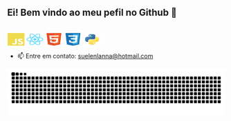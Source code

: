## Ei! Bem vindo ao meu pefil no Github 👋


<div style="display: inline_block" >
<br>
  <img align="center" alt="Sussu-Js" height="30" width="40" src="https://raw.githubusercontent.com/devicons/devicon/master/icons/javascript/javascript-plain.svg">
  <img align="center" alt="Sussu-React" height="30" width="40" src="https://raw.githubusercontent.com/devicons/devicon/master/icons/react/react-original.svg">
  <img align="center" alt="Sussu-HTML" height="30" width="40" src="https://raw.githubusercontent.com/devicons/devicon/master/icons/html5/html5-original.svg">
  <img align="center" alt="Sussu-CSS" height="30" width="40" src="https://raw.githubusercontent.com/devicons/devicon/master/icons/css3/css3-original.svg">
  <img align="center" alt="Sussu-Python" height="30" width="40" src="https://raw.githubusercontent.com/devicons/devicon/master/icons/python/python-original.svg">
</div>
  



- 📫 Entre em contato: suelenlanna@hotmail.com

<picture>
  <source media="(prefers-color-scheme: dark)" srcset="https://raw.githubusercontent.com/Sussu2106/Sussu2106/output/github-contribution-grid-snake-dark.svg">
  <source media="(prefers-color-scheme: light)" srcset="https://raw.githubusercontent.com/Sussu2106/Sussu2106/output/github-contribution-grid-snake.svg">
  <img alt="github contribution grid snake animation" src="https://raw.githubusercontent.com/Sussu2106/Sussu2106/output/github-contribution-grid-snake.svg">
</picture>

